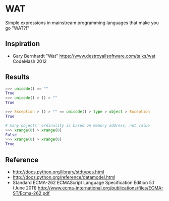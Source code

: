 # WAT

Simple expressions in mainstream programming languages that make you go "WAT?!"

## Inspiration
* Gary Bernhardt "Wat" https://www.destroyallsoftware.com/talks/wat CodeMash 2012 

## Results

```python
>>> unicode() == ""
True
>>> unicode() > () > ""
True
```

```python
>>> Exception > () > "" == unicode() > type > object > Exception
True
```

```python
# many objects' ordinality is based on memory address, not value
>>> xrange(0) > xrange(0)
False
>>> xrange(0) > xrange(0)
True
```

## Reference
* http://docs.python.org/library/stdtypes.html
* http://docs.python.org/reference/datamodel.html
* Standard ECMA-262 ECMAScript Language Specification Edition 5.1 (June 2011) http://www.ecma-international.org/publications/files/ECMA-ST/Ecma-262.pdf

